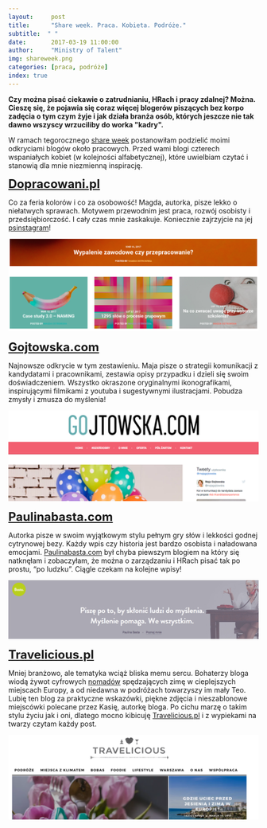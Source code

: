 ```yaml
---
layout:     post
title:      "Share week. Praca. Kobieta. Podróże."
subtitle:  " "
date:       2017-03-19 11:00:00 
author:     "Ministry of Talent"
img: shareweek.png
categories: [praca, podróże]
index: true
---
```

<b>Czy można pisać ciekawie o zatrudnianiu, HRach i pracy zdalnej? Można. Cieszę się, że pojawia się coraz więcej blogerów piszących bez korpo zadęcia o tym czym żyje i jak działa branża osób, których jeszcze nie tak dawno wszyscy wrzuciliby do worka "kadry".
   </b>
   
   W ramach tegorocznego <a href="http://andrzejtucholski.pl/2017/tworcy-polecaja-tworcow-zgloszenia-share-week-2017/" target="_blank"> share week</a> postanowiłam podzielić moimi odkryciami blogów około pracowych.
   Przed wami blogi czterech wspaniałych kobiet (w kolejności alfabetycznej), które uwielbiam czytać i stanowią dla mnie niezmienną inspirację.



<b><font size="5,5"><a href="http://dopracowani.pl/" target="_blank">Dopracowani.pl</a> </font></b>

Co za feria kolorów i co za osobowość! Magda, autorka, pisze lekko o niełatwych sprawach. 
Motywem przewodnim jest praca, rozwój osobisty i przedsiębiorczość. I cały czas mnie zaskakuje. Koniecznie zajrzyjcie na jej <a href="https://www.instagram.com/bombur_the_bulldog/" target="_blank">psinstagram</a>!

<img src="/images/dopracowani.png" class="img-responsive" alt="Picture">



<b><font size="5,5"><a href="https://gojtowska.com/" target="_blank">Gojtowska.com</a> </font></b>

Najnowsze odkrycie w tym zestawieniu. Maja pisze o strategii komunikacji z kandydatami i pracownikami, zestawia opisy przypadku i dzieli się swoim doświadczeniem. 
Wszystko okraszone oryginalnymi ikonografikami, inspirującymi filmikami z youtuba i sugestywnymi ilustracjami. Pobudza zmysły i zmusza do myślenia!

<img src="/images/gojtowska.png" class="img-responsive" alt="Picture">



<b><font size="5,5"><a href="http://paulinabasta.com/" target="_blank">Paulinabasta.com</a> </font></b>

Autorka pisze w swoim wyjątkowym stylu pełnym gry słów i lekkości godnej cytrynowej bezy. 
Każdy wpis czy historia jest bardzo osobista i naładowana emocjami. <a href="http://paulinabasta.com/" target="_blank">Paulinabasta.com</a> był chyba piewszym blogiem na który się natknęłam i zobaczyłam, że można o zarządzaniu i HRach pisać tak po prostu, “po ludzku”. Ciągle czekam na kolejne wpisy! 

<img src="/images/basta.png" class="img-responsive" alt="Picture">



<b><font size="5,5"><a href="https://travelicious.pl/" target="_blank">Travelicious.pl</a> </font></b>

Mniej branżowo, ale tematyka wciąż bliska memu sercu. 
Bohaterzy bloga wiodą żywot cyfrowych <a href="http://ministryoftalent.co.uk/2016/11/29/nomad-pl/" target="_blank">nomadów</a> spędzających zimę w cieplejszych miejscach Europy, a od niedawna w podróżach towarzyszy im mały Teo. 
Lubię ten blog za praktyczne wskazówki, piękne zdjęcia i nieszablonowe miejscówki polecane przez Kasię, autorkę bloga. Po cichu marzę o takim stylu życiu jak i oni, dlatego mocno kibicuję <a href="https://travelicious.pl/" target="_blank">Travelicious.pl</a> i z wypiekami na twarzy czytam każdy post. 

<img src="/images/travelicious.png" class="img-responsive" alt="Picture">



